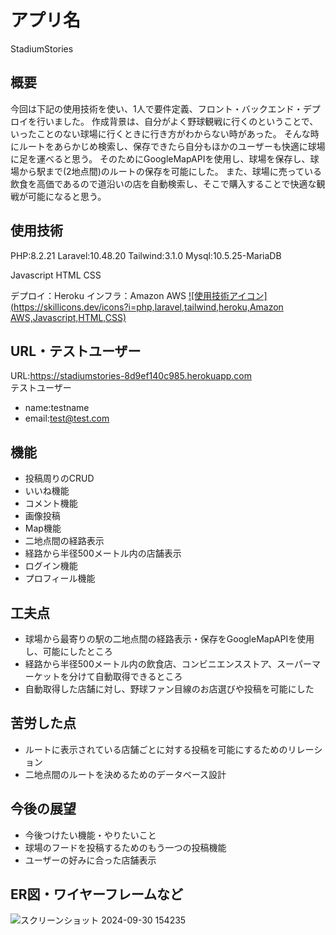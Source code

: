 # アプリ名
StadiumStories
## 概要
今回は下記の使用技術を使い、1人で要件定義、フロント・バックエンド・デプロイを行いました。
作成背景は、自分がよく野球観戦に行くのということで、いったことのない球場に行くときに行き方がわからない時があった。
そんな時にルートをあらかじめ検索し、保存できたら自分もほかのユーザーも快適に球場に足を運べると思う。
そのためにGoogleMapAPIを使用し、球場を保存し、球場から駅まで(2地点間)のルートの保存を可能にした。
また、球場に売っている飲食を高価であるので道沿いの店を自動検索し、そこで購入することで快適な観戦が可能になると思う。

## 使用技術
PHP:8.2.21 
Laravel:10.48.20
Tailwind:3.1.0
Mysql:10.5.25-MariaDB  

Javascript
HTML
CSS  

デプロイ：Heroku
インフラ：Amazon AWS
[![使用技術アイコン](https://skillicons.dev/icons?i=php,laravel,tailwind,heroku,Amazon AWS,Javascript,HTML,CSS)](https://skillicons.dev)

## URL・テストユーザー
URL:https://stadiumstories-8d9ef140c985.herokuapp.com  
テストユーザー
- name:testname
- email:test@test.com
  
## 機能
- 投稿周りのCRUD
- いいね機能
- コメント機能
- 画像投稿
- Map機能
- 二地点間の経路表示
- 経路から半径500メートル内の店舗表示
- ログイン機能
- プロフィール機能
  

## 工夫点
- 球場から最寄りの駅の二地点間の経路表示・保存をGoogleMapAPIを使用し、可能にしたところ
- 経路から半径500メートル内の飲食店、コンビニエンスストア、スーパーマーケットを分けて自動取得できるところ
- 自動取得した店舗に対し、野球ファン目線のお店選びや投稿を可能にした

## 苦労した点
- ルートに表示されている店舗ごとに対する投稿を可能にするためのリレーション
- 二地点間のルートを決めるためのデータベース設計

## 今後の展望
- 今後つけたい機能・やりたいこと
- 球場のフードを投稿するためのもう一つの投稿機能
- ユーザーの好みに合った店舗表示

## ER図・ワイヤーフレームなど
![スクリーンショット 2024-09-30 154235](https://github.com/user-attachments/assets/41aa6916-e85c-4a5b-b4bc-0783827fdbf5)
